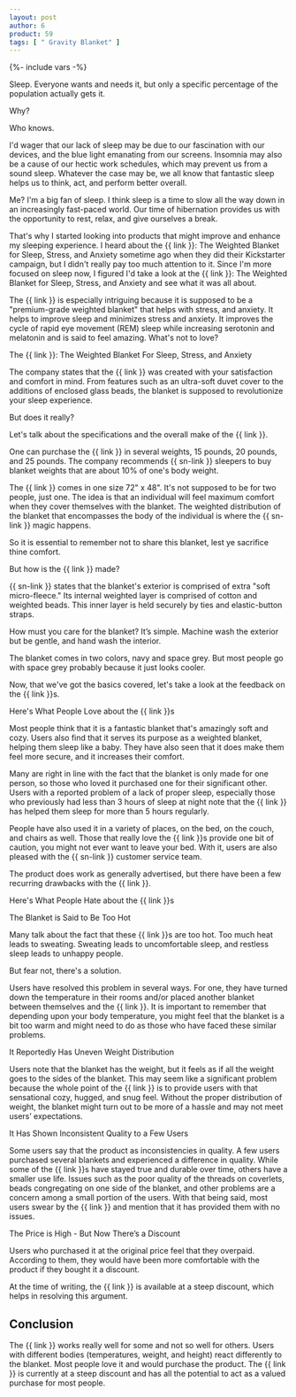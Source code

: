 ```yaml
---
layout: post
author: 6
product: 59
tags: [ " Gravity Blanket" ]
---
```


{%- include vars -%}

Sleep. Everyone wants and needs it, but only a specific percentage of the population actually gets it.

  

Why?

  

Who knows.

  

I'd wager that our lack of sleep may be due to our fascination with our devices, and the blue light emanating from our screens. Insomnia may also be a cause of our hectic work schedules, which may prevent us from a sound sleep. Whatever the case may be, we all know that fantastic sleep helps us to think, act, and perform better overall.

  

Me? I'm a big fan of sleep. I think sleep is a time to slow all the way down in an increasingly fast-paced world. Our time of hibernation provides us with the opportunity to rest, relax, and give ourselves a break.

  

That's why I started looking into products that might improve and enhance my sleeping experience. I heard about the {{ link }}: The Weighted Blanket for Sleep, Stress, and Anxiety sometime ago when they did their Kickstarter campaign, but I didn't really pay too much attention to it. Since I'm more focused on sleep now, I figured I'd take a look at the {{ link }}: The Weighted Blanket for Sleep, Stress, and Anxiety and see what it was all about.

  

The {{ link }} is especially intriguing because it is supposed to be a "premium-grade weighted blanket" that helps with stress, and anxiety. It helps to improve sleep and minimizes stress and anxiety. It improves the cycle of rapid eye movement (REM) sleep while increasing serotonin and melatonin and is said to feel amazing. What's not to love?

  
  

The {{ link }}: The Weighted Blanket For Sleep, Stress, and Anxiety

The company states that the {{ link }} was created with your satisfaction and comfort in mind. From features such as an ultra-soft duvet cover to the additions of enclosed glass beads, the blanket is supposed to revolutionize your sleep experience.

  

But does it really?

  

Let's talk about the specifications and the overall make of the {{ link }}.

  

One can purchase the {{ link }} in several weights, 15 pounds, 20 pounds, and 25 pounds. The company recommends {{ sn-link }} sleepers to buy blanket weights that are about 10% of one's body weight.

  

The {{ link }} comes in one size 72" x 48". It's not supposed to be for two people, just one. The idea is that an individual will feel maximum comfort when they cover themselves with the blanket. The weighted distribution of the blanket that encompasses the body of the individual is where the {{ sn-link }} magic happens.

  

So it is essential to remember not to share this blanket, lest ye sacrifice thine comfort.

  

But how is the {{ link }} made?

  

{{ sn-link }} states that the blanket's exterior is comprised of extra "soft micro-fleece." Its internal weighted layer is comprised of cotton and weighted beads. This inner layer is held securely by ties and elastic-button straps.

  

How must you care for the blanket? It’s simple. Machine wash the exterior but be gentle, and hand wash the interior.

  

The blanket comes in two colors, navy and space grey. But most people go with space grey probably because it just looks cooler.

  

Now, that we've got the basics covered, let's take a look at the feedback on the {{ link }}s.

  

Here's What People Love about the {{ link }}s

Most people think that it is a fantastic blanket that's amazingly soft and cozy. Users also find that it serves its purpose as a weighted blanket, helping them sleep like a baby. They have also seen that it does make them feel more secure, and it increases their comfort.

  

Many are right in line with the fact that the blanket is only made for one person, so those who loved it purchased one for their significant other. Users with a reported problem of a lack of proper sleep, especially those who previously had less than 3 hours of sleep at night note that the {{ link }} has helped them sleep for more than 5 hours regularly.

  

People have also used it in a variety of places, on the bed, on the couch, and chairs as well. Those that really love the {{ link }}s provide one bit of caution, you might not ever want to leave your bed. With it, users are also pleased with the {{ sn-link }} customer service team.

  

The product does work as generally advertised, but there have been a few recurring drawbacks with the {{ link }}.

  

Here's What People Hate about the {{ link }}s

  

The Blanket is Said to Be Too Hot

Many talk about the fact that these {{ link }}s are too hot. Too much heat leads to sweating. Sweating leads to uncomfortable sleep, and restless sleep leads to unhappy people.

  

But fear not, there's a solution.

  

Users have resolved this problem in several ways. For one, they have turned down the temperature in their rooms and/or placed another blanket between themselves and the {{ link }}. It is important to remember that depending upon your body temperature, you might feel that the blanket is a bit too warm and might need to do as those who have faced these similar problems.

  

It Reportedly Has Uneven Weight Distribution

Users note that the blanket has the weight, but it feels as if all the weight goes to the sides of the blanket. This may seem like a significant problem because the whole point of the {{ link }} is to provide users with that sensational cozy, hugged, and snug feel. Without the proper distribution of weight, the blanket might turn out to be more of a hassle and may not meet users’ expectations.

  

It Has Shown Inconsistent Quality to a Few Users

Some users say that the product as inconsistencies in quality. A few users purchased several blankets and experienced a difference in quality. While some of the {{ link }}s have stayed true and durable over time, others have a smaller use life. Issues such as the poor quality of the threads on coverlets, beads congregating on one side of the blanket, and other problems are a concern among a small portion of the users. With that being said, most users swear by the {{ link }} and mention that it has provided them with no issues.

  

The Price is High - But Now There’s a Discount

Users who purchased it at the original price feel that they overpaid. According to them, they would have been more comfortable with the product if they bought it a discount.

  

At the time of writing, the {{ link }} is available at a steep discount, which helps in resolving this argument.

  

## Conclusion

The {{ link }} works really well for some and not so well for others. Users with different bodies (temperatures, weight, and height) react differently to the blanket. Most people love it and would purchase the product. The {{ link }} is currently at a steep discount and has all the potential to act as a valued purchase for most people.


